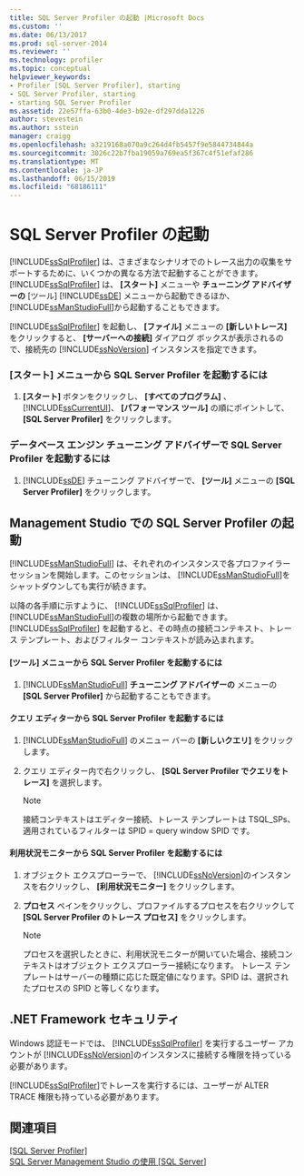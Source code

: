 ```yaml
---
title: SQL Server Profiler の起動 |Microsoft Docs
ms.custom: ''
ms.date: 06/13/2017
ms.prod: sql-server-2014
ms.reviewer: ''
ms.technology: profiler
ms.topic: conceptual
helpviewer_keywords:
- Profiler [SQL Server Profiler], starting
- SQL Server Profiler, starting
- starting SQL Server Profiler
ms.assetid: 22e57ffa-63b0-4de3-b92e-df297dda1226
author: stevestein
ms.author: sstein
manager: craigg
ms.openlocfilehash: a3219168a070a9c264d4fb5457f9e5844734844a
ms.sourcegitcommit: 3026c22b7fba19059a769ea5f367c4f51efaf286
ms.translationtype: MT
ms.contentlocale: ja-JP
ms.lasthandoff: 06/15/2019
ms.locfileid: "68186111"
---
```

# <a name="start-sql-server-profiler"></a>SQL Server Profiler の起動
  [!INCLUDE[ssSqlProfiler](../../includes/sssqlprofiler-md.md)] は、さまざまなシナリオでのトレース出力の収集をサポートするために、いくつかの異なる方法で起動することができます。 [!INCLUDE[ssSqlProfiler](../../includes/sssqlprofiler-md.md)] は、 **[スタート]** メニューや **チューニング アドバイザーの** [ツール] [!INCLUDE[ssDE](../../includes/ssde-md.md)] メニューから起動できるほか、 [!INCLUDE[ssManStudioFull](../../includes/ssmanstudiofull-md.md)]から起動することもできます。  
  
 [!INCLUDE[ssSqlProfiler](../../includes/sssqlprofiler-md.md)] を起動し、 **[ファイル]** メニューの **[新しいトレース]** をクリックすると、 **[サーバーへの接続]** ダイアログ ボックスが表示されるので、接続先の [!INCLUDE[ssNoVersion](../../includes/ssnoversion-md.md)] インスタンスを指定できます。  
  
### <a name="to-start-sql-server-profiler-from-the-start-menu"></a>[スタート] メニューから SQL Server Profiler を起動するには  
  
1.  **[スタート]** ボタンをクリックし、 **[すべてのプログラム]** 、 [!INCLUDE[ssCurrentUI](../../includes/sscurrentui-md.md)]、 **[パフォーマンス ツール]** の順にポイントして、 **[SQL Server Profiler]** をクリックします。  
  
### <a name="to-start-sql-server-profiler-in-database-engine-tuning-advisor"></a>データベース エンジン チューニング アドバイザーで SQL Server Profiler を起動するには  
  
1.  [!INCLUDE[ssDE](../../includes/ssde-md.md)] チューニング アドバイザーで、 **[ツール]** メニューの **[SQL Server Profiler]** をクリックします。  
  
## <a name="starting-sql-server-profiler-in-management-studio"></a>Management Studio での SQL Server Profiler の起動  
 [!INCLUDE[ssManStudioFull](../../includes/ssmanstudiofull-md.md)] は、それぞれのインスタンスで各プロファイラー セッションを開始します。このセッションは、 [!INCLUDE[ssManStudioFull](../../includes/ssmanstudiofull-md.md)]をシャットダウンしても実行が続きます。  
  
 以降の各手順に示すように、 [!INCLUDE[ssSqlProfiler](../../includes/sssqlprofiler-md.md)] は、 [!INCLUDE[ssManStudioFull](../../includes/ssmanstudiofull-md.md)]の複数の場所から起動できます。 [!INCLUDE[ssSqlProfiler](../../includes/sssqlprofiler-md.md)] を起動すると、その時点の接続コンテキスト、トレース テンプレート、およびフィルター コンテキストが読み込まれます。  
  
#### <a name="to-start-sql-server-profiler-from-the-tools-menu"></a>[ツール] メニューから SQL Server Profiler を起動するには  
  
1.  [!INCLUDE[ssManStudioFull](../../includes/ssmanstudiofull-md.md)] **チューニング アドバイザーの** メニューの **[SQL Server Profiler]** から起動することもできます。  
  
#### <a name="to-start-sql-server-profiler-from-the-query-editor"></a>クエリ エディターから SQL Server Profiler を起動するには  
  
1.  [!INCLUDE[ssManStudioFull](../../includes/ssmanstudiofull-md.md)] のメニュー バーの **[新しいクエリ]** をクリックします。  
  
2.  クエリ エディター内で右クリックし、 **[SQL Server Profiler でクエリをトレース]** を選択します。  
  
    > [!NOTE]  
    >  接続コンテキストはエディター接続、トレース テンプレートは TSQL_SPs、適用されているフィルターは SPID = query window SPID です。  
  
#### <a name="to-start-sql-server-profiler-from-activity-monitor"></a>利用状況モニターから SQL Server Profiler を起動するには  
  
1.  オブジェクト エクスプローラーで、 [!INCLUDE[ssNoVersion](../../includes/ssnoversion-md.md)]のインスタンスを右クリックし、 **[利用状況モニター]** をクリックします。  
  
2.  **プロセス** ペインをクリックし、プロファイルするプロセスを右クリックして **[SQL Server Profiler のトレース プロセス]** をクリックします。  
  
    > [!NOTE]  
    >  プロセスを選択したときに、利用状況モニターが開いていた場合、接続コンテキストはオブジェクト エクスプローラー接続になります。 トレース テンプレートはサーバーの種類に応じた既定値になります。SPID は、選択されたプロセスの SPID と等しくなります。  
  
## <a name="net-framework-security"></a>.NET Framework セキュリティ  
 Windows 認証モードでは、 [!INCLUDE[ssSqlProfiler](../../includes/sssqlprofiler-md.md)] を実行するユーザー アカウントが [!INCLUDE[ssNoVersion](../../includes/ssnoversion-md.md)]のインスタンスに接続する権限を持っている必要があります。  
  
 [!INCLUDE[ssSqlProfiler](../../includes/sssqlprofiler-md.md)]でトレースを実行するには、ユーザーが ALTER TRACE 権限も持っている必要があります。  
  
## <a name="see-also"></a>関連項目  
 [[SQL Server Profiler]](sql-server-profiler.md)   
 [SQL Server Management Studio の使用 [SQL Server]](../../database-engine/use-sql-server-management-studio.md)  
  
  
